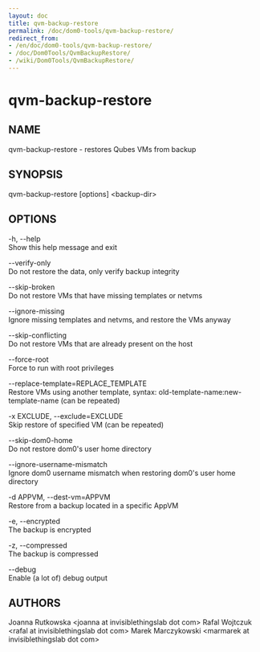 ```yaml
---
layout: doc
title: qvm-backup-restore
permalink: /doc/dom0-tools/qvm-backup-restore/
redirect_from:
- /en/doc/dom0-tools/qvm-backup-restore/
- /doc/Dom0Tools/QvmBackupRestore/
- /wiki/Dom0Tools/QvmBackupRestore/
---
```


qvm-backup-restore
==================

NAME
----

qvm-backup-restore - restores Qubes VMs from backup

SYNOPSIS
--------

qvm-backup-restore [options] \<backup-dir\>

OPTIONS
-------

-h, --help  
Show this help message and exit

--verify-only  
Do not restore the data, only verify backup integrity

--skip-broken  
Do not restore VMs that have missing templates or netvms

--ignore-missing  
Ignore missing templates and netvms, and restore the VMs anyway

--skip-conflicting  
Do not restore VMs that are already present on the host

--force-root  
Force to run with root privileges

--replace-template=REPLACE\_TEMPLATE  
Restore VMs using another template, syntax: old-template-name:new-template-name (can be repeated)

-x EXCLUDE, --exclude=EXCLUDE  
Skip restore of specified VM (can be repeated)

--skip-dom0-home  
Do not restore dom0's user home directory

--ignore-username-mismatch  
Ignore dom0 username mismatch when restoring dom0's user home directory

-d APPVM, --dest-vm=APPVM  
Restore from a backup located in a specific AppVM

-e, --encrypted  
The backup is encrypted

-z, --compressed  
The backup is compressed

--debug  
Enable (a lot of) debug output

AUTHORS
-------

Joanna Rutkowska \<joanna at invisiblethingslab dot com\>
Rafal Wojtczuk \<rafal at invisiblethingslab dot com\>
Marek Marczykowski \<marmarek at invisiblethingslab dot com\>
